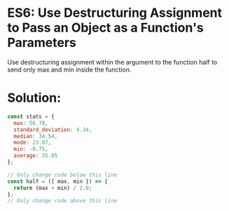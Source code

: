 # ES6: Use Destructuring Assignment to Pass an Object as a Function's Parameters
Use destructuring assignment within the argument to the function half to send only max and min inside the function.


# Solution:
```javascript
const stats = {
  max: 56.78,
  standard_deviation: 4.34,
  median: 34.54,
  mode: 23.87,
  min: -0.75,
  average: 35.85
};

// Only change code below this line
const half = ({ max, min }) => {
  return (max + min) / 2.0;
}; 
// Only change code above this line
```